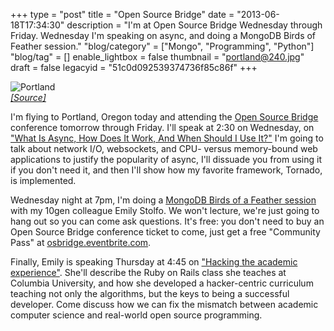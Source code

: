 +++
type = "post"
title = "Open Source Bridge"
date = "2013-06-18T17:34:30"
description = "I'm at Open Source Bridge Wednesday through Friday. Wednesday I'm speaking on async, and doing a MongoDB Birds of Feather session."
"blog/category" = ["Mongo", "Programming", "Python"]
"blog/tag" = []
enable_lightbox = false
thumbnail = "portland@240.jpg"
draft = false
legacyid = "51c0d092539374736f85c86f"
+++

<p><img style="display:block; margin-left:auto; margin-right:auto;" src="portland.jpg" alt="Portland" title="Portland" border="0"   />
<span style="color:gray; font-style: italic"><a href="http://www.flickr.com/photos/fusionpanda/284254012/">[Source]</a></span></p>
<p>I'm flying to Portland, Oregon today and attending the <a href="http://opensourcebridge.org/">Open Source Bridge</a> conference tomorrow through Friday. I'll speak at 2:30 on Wednesday, on <a href="http://opensourcebridge.org/sessions/1008">"What Is Async, How Does It Work, And When Should I Use It?"</a> I'm going to talk about network I/O, websockets, and CPU- versus memory-bound web applications to justify the popularity of async, I'll dissuade you from using it if you don't need it, and then I'll show how my favorite framework, Tornado, is implemented.</p>
<p>Wednesday night at 7pm, I'm doing a <a href="http://opensourcebridge.org/proposals/1174">MongoDB Birds of a Feather session</a> with my 10gen colleague Emily Stolfo. We won't lecture, we're just going to hang out so you can come ask questions. It's free: you don't need to buy an Open Source Bridge conference ticket to come, just get a free "Community Pass" at <a href="http://osbridge.eventbrite.com">osbridge.eventbrite.com</a>.</p>
<p>Finally, Emily is speaking Thursday at 4:45 on <a href="http://opensourcebridge.org/sessions/1083">"Hacking the academic experience"</a>. She'll describe the Ruby on Rails class she teaches at Columbia University, and how she developed a hacker-centric curriculum teaching not only the algorithms, but the keys to being a successful developer. Come discuss how we can fix the mismatch between academic computer science and real-world open source programming.</p>
    